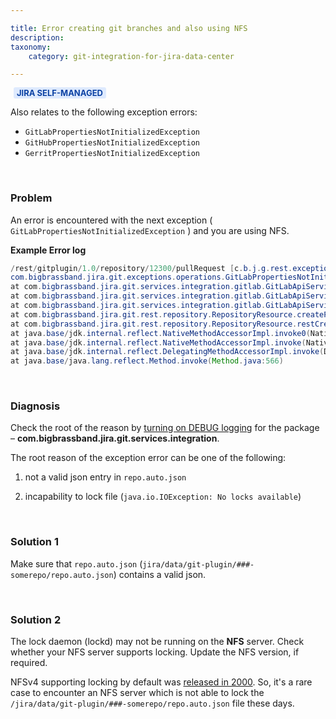 ```yaml
---

title: Error creating git branches and also using NFS
description:
taxonomy:
    category: git-integration-for-jira-data-center

---
```


<!-- I'm removing the long word from the title because it just clips through the right pane of the HC page -->

<b style='background-color:#DEEAFE; padding:1px 5px; color:#0C42A3; border-radius:3px; margin: 0 5px; font-size: small;'>JIRA SELF-MANAGED</b>

Also relates to the following exception errors:

*   `GitLabPropertiesNotInitializedException`
*   `GitHubPropertiesNotInitializedException`
*   `GerritPropertiesNotInitializedException`

&nbsp;

### Problem

An error is encountered with the next exception ( `GitLabPropertiesNotInitializedException` ) and you are using NFS.

**Example Error log**

```java
/rest/gitplugin/1.0/repository/12300/pullRequest [c.b.j.g.rest.exceptionmappers.LoggerHolder] REST API has thrown exception.
com.bigbrassband.jira.git.exceptions.operations.GitLabPropertiesNotInitializedException: Initialization
at com.bigbrassband.jira.git.services.integration.gitlab.GitLabApiService$GitLabRepoApi.getExternalRepoProps(GitLabApiService.java:107)
at com.bigbrassband.jira.git.services.integration.gitlab.GitLabApiService$GitLabRepoApi.getRepoExternalIdForMergeRequests(GitLabApiService.java:113)
at com.bigbrassband.jira.git.services.integration.gitlab.GitLabApiService$GitLabRepoApi.createMergeRequest(GitLabApiService.java:68)
at com.bigbrassband.jira.git.rest.repository.RepositoryResource.createPullRequest(RepositoryResource.java:832)
at com.bigbrassband.jira.git.rest.repository.RepositoryResource.restCreatePullRequest(RepositoryResource.java:796)
at java.base/jdk.internal.reflect.NativeMethodAccessorImpl.invoke0(Native Method)
at java.base/jdk.internal.reflect.NativeMethodAccessorImpl.invoke(NativeMethodAccessorImpl.java:62)
at java.base/jdk.internal.reflect.DelegatingMethodAccessorImpl.invoke(DelegatingMethodAccessorImpl.java:43)
at java.base/java.lang.reflect.Method.invoke(Method.java:566)
```

&nbsp;

### Diagnosis

Check the root of the reason by [turning on DEBUG logging](https://help.gitkraken.com/git-integration-for-jira-data-center/faq-logging-gij-self-managed/#how-do-i-enable-debug-logging-level-for-git-integration-for-jira-app) for the package – **com.bigbrassband.jira.git.services.integration**.

The root reason of the exception error can be one of the following:

1.  not a valid json entry in `repo.auto.json`

2.  incapability to lock file (`java.io.IOException: No locks available`)

&nbsp;

### Solution 1

Make sure that `repo.auto.json` (`jira/data/git-plugin/###-somerepo/repo.auto.json`) contains a valid json.

&nbsp;

### Solution 2

The lock daemon (lockd) may not be running on the **NFS** server. Check whether your NFS server supports locking. Update the NFS version, if required.

NFSv4 supporting locking by default was [released in 2000](https://en.wikipedia.org/wiki/Network_File_System). So, it's a rare case to encounter an NFS server which is not able to lock the `/jira/data/git-plugin/###-somerepo/repo.auto.json` file these days.

